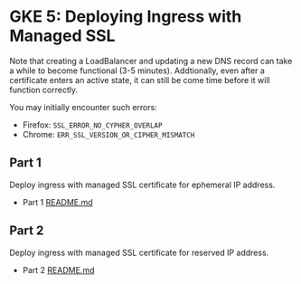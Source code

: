 # GKE 5: Deploying Ingress with Managed SSL

Note that creating a LoadBalancer and updating a new DNS record can take a while to become functional (3-5 minutes).  Addtionally, even after a certificate enters an active state, it can still be come time before it will function correctly.

You may initially encounter such errors:
  * Firefox: `SSL_ERROR_NO_CYPHER_OVERLAP`
  * Chrome: `ERR_SSL_VERSION_OR_CIPHER_MISMATCH`

## Part 1 

Deploy ingress with managed SSL certificate for ephemeral IP address.

* Part 1 [README.md](part1_ephemeral_ip/README.md)

## Part 2

Deploy ingress with managed SSL certificate for reserved IP address.

* Part 2 [README.md](part2_reserved_ip/README.md)

